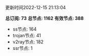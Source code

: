 更新时间2022-12-15 21:13:04

**总订阅: 73**
**总节点: 1162**
**有效节点: 388**
- ss节点: 164
- trojan节点: 41
- v2ray节点: 182
- ssr节点: 1
